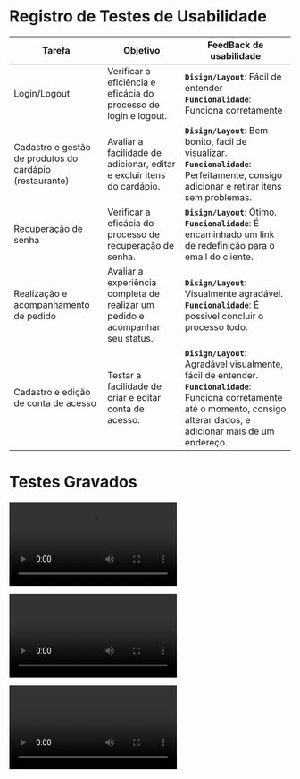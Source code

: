 # Registro de Testes de Usabilidade

|Tarefa    | Objetivo  | FeedBack de usabilidade  |
|------|------|--------------------------|
|Login/Logout|		Verificar a eficiência e eficácia do processo de login e logout.	| **`Disign/Layout`**: Fácil de entender   **`Funcionalidade`**: Funciona corretamente |
|Cadastro e gestão de produtos do cardápio (restaurante)|		Avaliar a facilidade de adicionar, editar e excluir itens do cardápio.	| **`Disign/Layout`**: Bem bonito, facil de visualizar. **`Funcionalidade`**: Perfeitamente, consigo adicionar e retirar itens sem problemas.  |
|Recuperação de senha|		Verificar a eficácia do processo de recuperação de senha.	| **`Disign/Layout`**: Ótimo. **`Funcionalidade`**: É encaminhado um link de redefinição para o email do cliente.  |
|Realização e acompanhamento de pedido|		Avaliar a experiência completa de realizar um pedido e acompanhar seu status.	|  **`Disign/Layout`**: Visualmente agradável. **`Funcionalidade`**: É possivel concluir o processo todo. |
|Cadastro e edição de conta de acesso|		Testar a facilidade de criar e editar conta de acesso.	| **`Disign/Layout`**: Agradável visualmente, fácil de entender.  **`Funcionalidade`**: Funciona corretamente até o momento, consigo alterar dados, e adicionar mais de um endereço. |


# Testes Gravados

![Login](https://github.com/ICEI-PUC-Minas-PMV-ADS/pmv-ads-2024-1-e2-proj-int-t3-gourmet-go/blob/main/docs/img/Login.mp4)

![Esqueci senha](https://github.com/ICEI-PUC-Minas-PMV-ADS/pmv-ads-2024-1-e2-proj-int-t3-gourmet-go/blob/main/docs/img/esqueci%20senha.mp4)

![Status pedido](https://github.com/ICEI-PUC-Minas-PMV-ADS/pmv-ads-2024-1-e2-proj-int-t3-gourmet-go/blob/main/docs/img/status%20pedido.mp4)
